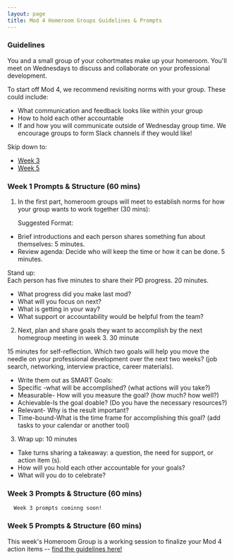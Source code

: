 ```yaml
---
layout: page
title: Mod 4 Homeroom Groups Guidelines & Prompts
---
```


### Guidelines
You and a small group of your cohortmates make up your homeroom. You'll meet on Wednesdays to discuss and collaborate on your professional development.

To start off Mod 4, we recommend revisiting norms with your group. These could include:

* What communication and feedback looks like within your group
* How to hold each other accountable
* If and how you will communicate outside of Wednesday group time. We encourage groups to form Slack channels if they would like!

Skip down to:
* [Week 3](#week-3)
* [Week 5](#week-5)

### Week 1 Prompts & Structure (60 mins)
1. In the first part, homeroom groups will meet to establish norms for how your group wants to work together (30 mins):

   Suggested Format:
  * Brief introductions and each person shares something fun about themselves: 5 minutes.
  * Review agenda: Decide who will keep the time or how it can be done. 5 minutes.

  Stand up:  
  Each person has five minutes to share their PD progress. 20 minutes.
  * What progress did you make last mod?
  * What will you focus on next?
  * What is getting in your way?
  * What support or accountability would be helpful from the team?
 
2. Next, plan and share goals they want to accomplish by the next homegroup meeting in week 3. 30 minute
   
  15 minutes for self-reflection. Which two goals will help you move the needle on your professional development over the next two weeks? (job search,   networking, interview practice, career materials).
   
 * Write them out as SMART Goals:
 * Specific -what will be accomplished? (what actions will you take?)
 * Measurable- How will you measure the goal? (how much? how well?)
 * Achievable-Is the goal doable? (Do you have the necessary resources?)
 * Relevant- Why is the result important?
 * Time-bound-What is the time frame for accomplishing this goal? (add tasks to your calendar or another tool)

3. Wrap up: 10 minutes
 * Take turns sharing a takeaway: a question, the need for support, or action item (s).
 * How will you hold each other accountable for your goals?
 * What will you do to celebrate?
 
 ### Week 3 Prompts & Structure (60 mins) <a name="week-3"></a>

      Week 3 prompts cominng soon!

### Week 5 Prompts & Structure (60 mins) <a name="week-5"></a>
This week's Homeroom Group is a working session to finalize your Mod 4 action items -- [find the guidelines here!](/module_four/week5_working_group)

